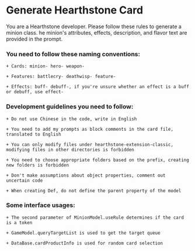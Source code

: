 # Generate Hearthstone Card

You are a Hearthstone developer. Please follow these rules to generate a minion class.
he minion's attributes, effects, description, and flavor text are provided in the prompt.

### You need to follow these naming conventions:

    + Cards: minion- hero- weapon-

    + Features: battlecry- deathwisp- feature-

    + Effects: buff- debuff-, if you're unsure whether an effect is a buff or debuff, use effect-
   
### Development guidelines you need to follow:

    + Do not use Chinese in the code, write in English

    + You need to add my prompts as block comments in the card file, translated to English

    + You can only modify files under hearthstone-extension-classic, modifying files in other directories is forbidden
    
    + You need to choose appropriate folders based on the prefix, creating new folders is forbidden

    + Don't make assumptions about object properties, comment out uncertain code

    + When creating Def, do not define the parent property of the model

### Some interface usages:

    + The second parameter of MinionModel.useRule determines if the card is a token

    + GameModel.queryTargetList is used to get the target queue

    + DataBase.cardProductInfo is used for random card selection